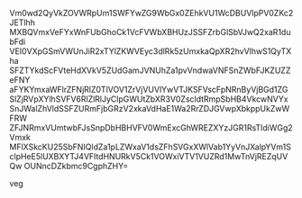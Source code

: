 Vm0wd2QyVkZOVWRpUm1SWFYwZG9WbGx0ZEhkVU1WcDBUVlpPV0ZKc2JETlhh
MXBQVmxVeFYxWnFUbGhoCk1VcFVWbXBHUzJSSFZrbGlSbVJwQ2xaR1dubFdi
VEI0VXpGSmVWUnJiR2xTYlZKWVEyc3dlRk5zUmxkaQpXR2hvVlhwS1QyTXha
SFZTYkdScFVteHdXVkV5ZUdGamJVNUhZa1pvVndwaVNFSnZWbFJKZUZZeFNY
aFYKYmxaWFlrZFNjRlZ0TlVOV1ZrVjVUVlYwVTJKSFVscFpNRnByVjBGd1ZG
SlZjRVpXYlhSVFV6RlZlRlJyClpGWUtZbXR3V0ZscldtRmpSbHB4VkcwNVYx
SnJWalZhVldSSFZURmFjbGRzV2xkaVdHaE1Wa2RrZDJGVwpXbkppUkZwWFRW
ZFJNRmxVUmtwbFJsSnpDbHBHVFV0WmExcGhWREZXYzJGR1RsTldiWGg2Vmxk
MFlXSkcKU25SbFNIQldZa1pLZWxaV1dsZFhSVGxXWlVab1YyVnJXalpYVm1S
clpHeE5lUXBXYTJ4VFltdHNURkV5Ck1VOWxiVTV1VUZRd1MwTnVjREZqUVQw
OUNncDZkbmc9CgphZHY=

veg